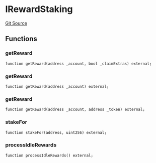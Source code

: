 # IRewardStaking
[Git Source](https://github.com/alchemix-finance/alchemix-v2-dao/blob/d8d0b0d485c418b8ae578e8607716a71a6b37bf6/src/interfaces/aura/IRewardStaking.sol)


## Functions
### getReward


```solidity
function getReward(address _account, bool _claimExtras) external;
```

### getReward


```solidity
function getReward(address _account) external;
```

### getReward


```solidity
function getReward(address _account, address _token) external;
```

### stakeFor


```solidity
function stakeFor(address, uint256) external;
```

### processIdleRewards


```solidity
function processIdleRewards() external;
```


